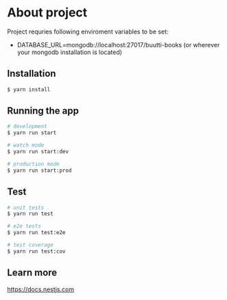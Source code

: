 # About project

Project requries following enviroment variables to be set:

- DATABASE_URL=mongodb://localhost:27017/buutti-books (or wherever your mongodb installation is located)

## Installation

```bash
$ yarn install
```

## Running the app

```bash
# development
$ yarn run start

# watch mode
$ yarn run start:dev

# production mode
$ yarn run start:prod
```

## Test

```bash
# unit tests
$ yarn run test

# e2e tests
$ yarn run test:e2e

# test coverage
$ yarn run test:cov
```

## Learn more

https://docs.nestjs.com
